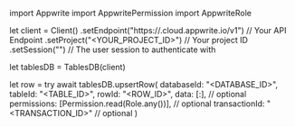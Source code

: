 import Appwrite
import AppwritePermission
import AppwriteRole

let client = Client()
    .setEndpoint("https://<REGION>.cloud.appwrite.io/v1") // Your API Endpoint
    .setProject("<YOUR_PROJECT_ID>") // Your project ID
    .setSession("") // The user session to authenticate with

let tablesDB = TablesDB(client)

let row = try await tablesDB.upsertRow(
    databaseId: "<DATABASE_ID>",
    tableId: "<TABLE_ID>",
    rowId: "<ROW_ID>",
    data: [:], // optional
    permissions: [Permission.read(Role.any())], // optional
    transactionId: "<TRANSACTION_ID>" // optional
)

